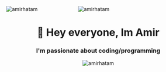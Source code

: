 <!-- ![](https://komarev.com/ghpvc/?username=amirhatam&style=for-the-badge) -->

<div style="display: grid;grid-template-columns: auto auto auto;"> 
<img src="https://komarev.com/ghpvc/?username=amirhatam&style=for-the-badge" alt="amirhatam" /> 
<img align="center" src="https://www.codewars.com/users/AmirHatam/badges/large" alt="amirhatam" /> 
</div>


<h1 align="center">👋 Hey everyone, Im Amir</h1>

<h3 align="center">I'm passionate about coding/programming</h3>


 <p align="center"> <img src="https://github-readme-streak-stats.herokuapp.com?user=amirhatam&theme=ocean-gradient" alt="amirhatam" /> </p>


<!--
**amirhatam/amirhatam** is a ✨ _special_ ✨ repository because its `README.md` (this file) appears on your GitHub profile.

Here are some ideas to get you started:

- 🔭 I’m currently working on ...
- 🌱 I’m currently learning ...
- 👯 I’m looking to collaborate on ...
- 🤔 I’m looking for help with ...
- 💬 Ask me about ...
- 📫 How to reach me: ...
- 😄 Pronouns: ...
- ⚡ Fun fact: ...
-->
